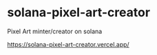 # solana-pixel-art-creator
Pixel Art minter/creator on solana

https://solana-pixel-art-creator.vercel.app/
